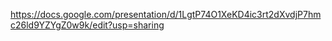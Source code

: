 https://docs.google.com/presentation/d/1LgtP74O1XeKD4ic3rt2dXvdjP7hmc26ld9YZYgZ0w9k/edit?usp=sharing
